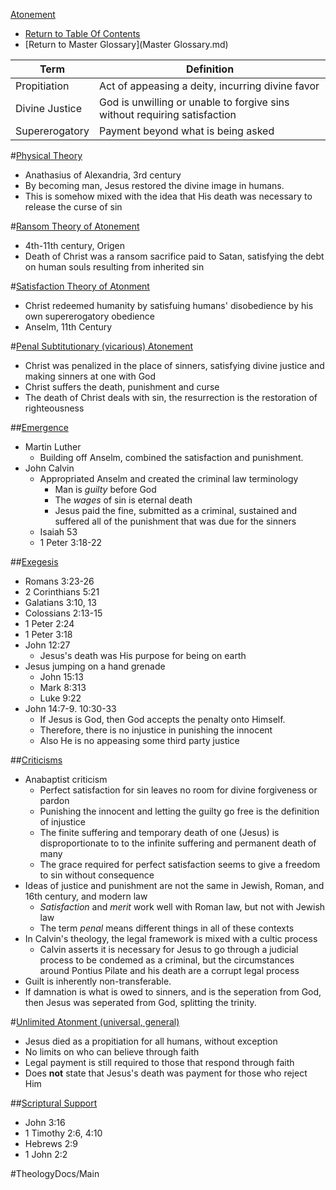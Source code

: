 [Atonement](Atonement.md)

- [Return to Table Of Contents](README.md)
- [Return to Master Glossary](Master Glossary.md)

| Term | Definition| 
| ---- | --------- | 
| Propitiation | Act of appeasing a deity, incurring divine favor | 
| Divine Justice | God is unwilling or unable to forgive sins without requiring satisfaction |
| Supererogatory | Payment beyond what is being asked |

#[Physical Theory](Physical_Theory.md)
- Anathasius of Alexandria, 3rd century
- By becoming man, Jesus restored the divine image in humans. 
- This is somehow mixed with the idea that His death was necessary to release the curse of sin

#[Ransom Theory of Atonement](Ransom_Theory_of_Atonement.md)
- 4th-11th century, Origen
- Death of Christ was a ransom sacrifice paid to Satan, satisfying the debt on human souls resulting from inherited sin

#[Satisfaction Theory of Atonment](Satisfaction_Theory_of_Atonment.md)
- Christ redeemed humanity by satisfuing humans' disobedience by his own supererogatory obedience
- Anselm, 11th Century

#[Penal Subtitutionary (vicarious) Atonement](Penal_Subtitutionary_(vicarious)_Atonement.md)
- Christ was penalized in the place of sinners, satisfying divine justice and making sinners at one with God
- Christ suffers the death, punishment and curse
- The death of Christ deals with sin, the resurrection is the restoration of righteousness

##[Emergence](Emergence.md)
- Martin Luther
    - Building off Anselm, combined the satisfaction and punishment.
- John Calvin
    - Appropriated Anselm and created the criminal law terminology
        - Man is *guilty* before God
        - The *wages* of sin is eternal death
        - Jesus paid the fine, submitted as a criminal, sustained and suffered all of the punishment that was due for the sinners
    - Isaiah 53
    - 1 Peter 3:18-22
    
##[Exegesis](Exegesis.md)
- Romans 3:23-26
- 2 Corinthians 5:21
- Galatians 3:10, 13
- Colossians 2:13-15
- 1 Peter 2:24
- 1 Peter 3:18
- John 12:27
    - Jesus's death was His purpose for being on earth
- Jesus jumping on a hand grenade
    - John 15:13
    - Mark 8:313
    - Luke 9:22
- John 14:7-9. 10:30-33
    - If Jesus is God, then God accepts the penalty onto Himself. 
    - Therefore, there is no injustice in punishing the innocent
    - Also He is no appeasing some third party justice

##[Criticisms](Criticisms.md)
- Anabaptist criticism
    - Perfect satisfaction for sin leaves no room for divine forgiveness or pardon
    - Punishing the innocent and letting the guilty go free is the definition of injustice
    - The finite suffering and temporary death of one (Jesus) is disproportionate to to the infinite suffering and permanent death of many
    - The grace required for perfect satisfaction seems to give a freedom to sin without consequence
- Ideas of justice and punishment are not the same in Jewish, Roman, and 16th century, and modern law
    - *Satisfaction* and *merit* work well with Roman law, but not with Jewish law
    - The term *penal* means different things in all of these contexts
- In Calvin's theology, the legal framework is mixed with a cultic process
    - Calvin asserts it is necessary for Jesus to go through a judicial process to be condemed as a criminal, but the circumstances around Pontius Pilate and his death are a corrupt legal process
- Guilt is inherently non-transferable. 
- If damnation is what is owed to sinners, and is the seperation from God, then Jesus was seperated from God, splitting the trinity.    

#[Unlimited Atonment (universal, general)](Unlimited_Atonment_(universal,_general).md)
- Jesus died as a propitiation for all humans, without exception
- No limits on who can believe through faith
- Legal payment is still required to those that respond through faith
- Does **not** state that Jesus's death was payment for those who reject Him

##[Scriptural Support](Scriptural_Support.md)
- John 3:16
- 1 Timothy 2:6, 4:10
- Hebrews 2:9
- 1 John 2:2



#TheologyDocs/Main